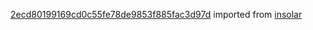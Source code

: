 [2ecd80199169cd0c55fe78de9853f885fac3d97d](https://github.com/insolar/insolar/commit/2ecd80199169cd0c55fe78de9853f885fac3d97d) imported from [insolar](https://github.com/insolar/insolar)
